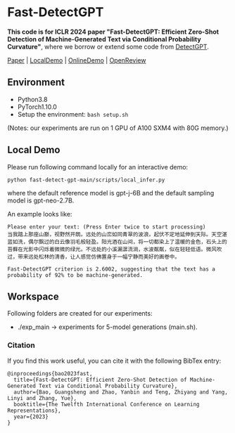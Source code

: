 # Fast-DetectGPT
**This code is for ICLR 2024 paper "Fast-DetectGPT: Efficient Zero-Shot Detection of Machine-Generated Text via Conditional Probability Curvature"**, where we borrow or extend some code from [DetectGPT](https://github.com/eric-mitchell/detect-gpt).

[Paper](https://arxiv.org/abs/2310.05130) 
| [LocalDemo](#local-demo)
| [OnlineDemo](http://region-9.autodl.pro:21504/)
| [OpenReview](https://openreview.net/forum?id=Bpcgcr8E8Z)

## Environment
* Python3.8
* PyTorch1.10.0
* Setup the environment:
  ```bash setup.sh```
  
(Notes: our experiments are run on 1 GPU of A100 SXM4 with 80G memory.)

## Local Demo
Please run following command locally for an interactive demo:
```
python fast-detect-gpt-main/scripts/local_infer.py
```
where the default reference model is gpt-j-6B and the default sampling model is gpt-neo-2.7B.

An example looks like:
```
Please enter your text: (Press Enter twice to start processing)
当我踏上那座山巅，视野然开朗。远处的山峦如同青翠的波浪，起伏不定地延伸到天际。天空湛蓝如洗，偶尔飘过的白云像羽毛般轻盈。阳光酒在山间，将一切都染上了温暖的金色，石头上的苔藓在光影中闪烁着微微的绿光。不远处的小溪漏潺流淌，水波粼粼，似在轻轻低语。微风吹过，带来远处松林的清香，让人感觉仿佛置身于一幅宁静而美好的画卷中。

Fast-DetectGPT criterion is 2.6002, suggesting that the text has a probability of 92% to be machine-generated.
```

## Workspace
Following folders are created for our experiments:
* ./exp_main -> experiments for 5-model generations (main.sh).

### Citation
If you find this work useful, you can cite it with the following BibTex entry:

    @inproceedings{bao2023fast,
      title={Fast-DetectGPT: Efficient Zero-Shot Detection of Machine-Generated Text via Conditional Probability Curvature},
      author={Bao, Guangsheng and Zhao, Yanbin and Teng, Zhiyang and Yang, Linyi and Zhang, Yue},
      booktitle={The Twelfth International Conference on Learning Representations},
      year={2023}
    }